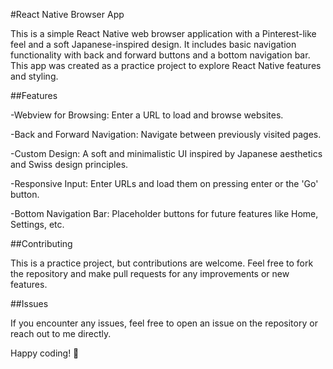 #React Native Browser App

This is a simple React Native web browser application with a Pinterest-like feel and a soft Japanese-inspired design. It includes basic navigation functionality with back and forward buttons and a bottom navigation bar. This app was created as a practice project to explore React Native features and styling.

##Features

-Webview for Browsing: Enter a URL to load and browse websites.

-Back and Forward Navigation: Navigate between previously visited pages.

-Custom Design: A soft and minimalistic UI inspired by Japanese aesthetics and Swiss design principles.

-Responsive Input: Enter URLs and load them on pressing enter or the 'Go' button.

-Bottom Navigation Bar: Placeholder buttons for future features like Home, Settings, etc.

##Contributing

This is a practice project, but contributions are welcome. Feel free to fork the repository and make pull requests for any improvements or new features.

##Issues

If you encounter any issues, feel free to open an issue on the repository or reach out to me directly.

Happy coding! 🚀